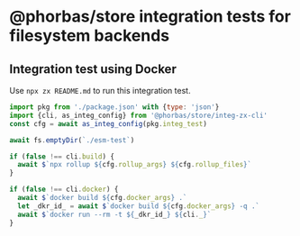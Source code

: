 # @phorbas/store integration tests for filesystem backends

## Integration test using Docker

Use `npx zx README.md` to run this integration test.

```javascript
import pkg from './package.json' with {type: 'json'}
import {cli, as_integ_config} from '@phorbas/store/integ-zx-cli'
const cfg = await as_integ_config(pkg.integ_test)

await fs.emptyDir(`./esm-test`)

if (false !== cli.build) {
  await $`npx rollup ${cfg.rollup_args} ${cfg.rollup_files}`
}

if (false !== cli.docker) {
  await $`docker build ${cfg.docker_args} .`
  let _dkr_id_ = await $`docker build ${cfg.docker_args} -q .`
  await $`docker run --rm -t ${_dkr_id_} ${cli._}`
}
```

